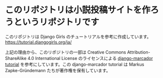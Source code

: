 # このリポジトリは小説投稿サイトを作ろうというリポジトリです

このリポジトリは Django Girls のチュートリアルを参考に作成しています。
https://tutorial.djangogirls.org/ja/

上記の理由から、このリポジトリの一部は Creative Commons Attribution-ShareAlike 4.0 International License のライセンスによる [django-marcador tutorial](http://django-marcador.keimlink.de/) を参考にしています。この django-marcador tutorial は Markus Zapke-Gründemann たちが著作権を保有しています。